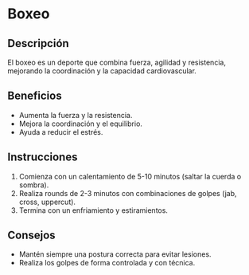 # Boxeo

## Descripción
El boxeo es un deporte que combina fuerza, agilidad y resistencia, mejorando la coordinación y la capacidad cardiovascular.

## Beneficios
- Aumenta la fuerza y la resistencia.
- Mejora la coordinación y el equilibrio.
- Ayuda a reducir el estrés.

## Instrucciones
1. Comienza con un calentamiento de 5-10 minutos (saltar la cuerda o sombra).
2. Realiza rounds de 2-3 minutos con combinaciones de golpes (jab, cross, uppercut).
3. Termina con un enfriamiento y estiramientos.

## Consejos
- Mantén siempre una postura correcta para evitar lesiones.
- Realiza los golpes de forma controlada y con técnica.


